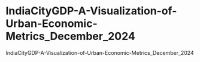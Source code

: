 # IndiaCityGDP-A-Visualization-of-Urban-Economic-Metrics_December_2024
IndiaCityGDP-A-Visualization-of-Urban-Economic-Metrics_December_2024
